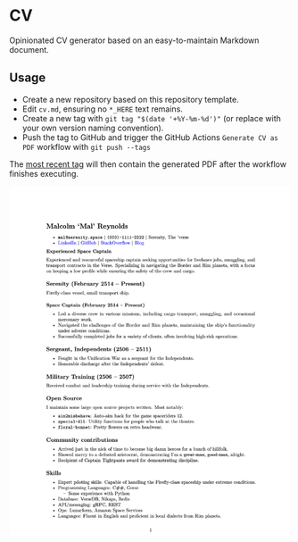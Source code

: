 # CV

Opinionated CV generator based on an easy-to-maintain Markdown document.

## Usage

- Create a new repository based on this repository template.
- Edit `cv.md`, ensuring no `*_HERE` text remains.
- Create a new tag with `git tag "$(date '+%Y-%m-%d')"` (or replace with your own version naming convention).
- Push the tag to GitHub and trigger the GitHub Actions `Generate CV as PDF` workflow with `git push --tags`

The [most recent tag](../../releases) will then contain the generated PDF after the workflow finishes executing.

![screenshot](screenshot.jpg)
